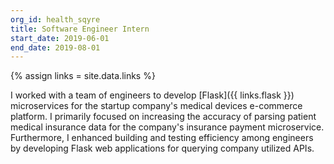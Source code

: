 ```yaml
---
org_id: health_sqyre
title: Software Engineer Intern
start_date: 2019-06-01
end_date: 2019-08-01
---
```


{% assign links = site.data.links %}

I worked with a team of engineers to develop [Flask]({{ links.flask }})
microservices for the startup company's medical devices e-commerce platform. I
primarily focused on increasing the accuracy of parsing patient medical
insurance data for the company's insurance payment microservice. Furthermore, I
enhanced building and testing efficiency among engineers by developing Flask web
applications for querying company utilized APIs.
